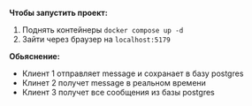 **Чтобы запустить проект:**
1. Поднять контейнеры
```docker compose up -d```
2. Зайти через браузер на
```localhost:5179```

**Обьяснение:**
- Клиент 1 отправляет message и сохранает в базу postgres
- Клинет 2 получет message в реальном времени 
- Клиент 3 получет все сообщения из базы postgres
